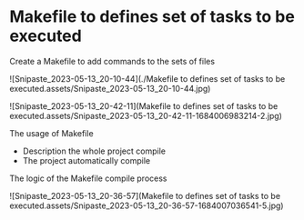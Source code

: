 # Makefile to defines set of tasks to be executed

Create a Makefile to add commands to the sets of files

![Snipaste_2023-05-13_20-10-44](./Makefile to defines set of tasks to be executed.assets/Snipaste_2023-05-13_20-10-44.jpg)

![Snipaste_2023-05-13_20-42-11](Makefile to defines set of tasks to be executed.assets/Snipaste_2023-05-13_20-42-11-1684006983214-2.jpg)

The usage of Makefile

* Description the whole project compile
* The project automatically compile

The logic of the Makefile compile process

![Snipaste_2023-05-13_20-36-57](Makefile to defines set of tasks to be executed.assets/Snipaste_2023-05-13_20-36-57-1684007036541-5.jpg)